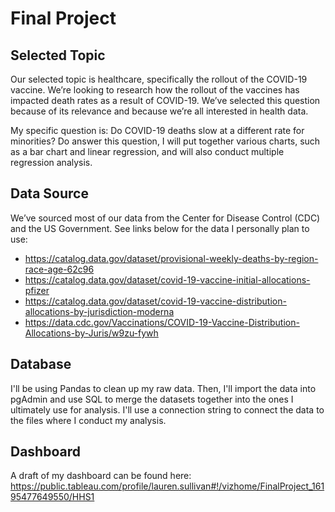 # Final Project
## Selected Topic
Our selected topic is healthcare, specifically the rollout of the COVID-19 vaccine. We’re looking to research how the rollout of the vaccines has impacted death rates as a result of COVID-19. We’ve selected this question because of its relevance and because we’re all interested in health data.

My specific question is: Do COVID-19 deaths slow at a different rate for minorities? Do answer this question, I will put together various charts, such as a bar chart and linear regression, and will also conduct multiple regression analysis.


## Data Source
We’ve sourced most of our data from the Center for Disease Control (CDC) and the US Government. See links below for the data I personally plan to use:
- https://catalog.data.gov/dataset/provisional-weekly-deaths-by-region-race-age-62c96
- https://catalog.data.gov/dataset/covid-19-vaccine-initial-allocations-pfizer
- https://catalog.data.gov/dataset/covid-19-vaccine-distribution-allocations-by-jurisdiction-moderna
- https://data.cdc.gov/Vaccinations/COVID-19-Vaccine-Distribution-Allocations-by-Juris/w9zu-fywh 

## Database
I'll be using Pandas to clean up my raw data. Then, I'll import the data into pgAdmin and use SQL to merge the datasets together into the ones I ultimately use for analysis. I'll use a connection string to connect the data to the files where I conduct my analysis.

## Dashboard
A draft of my dashboard can be found here: https://public.tableau.com/profile/lauren.sullivan#!/vizhome/FinalProject_16195477649550/HHS1
